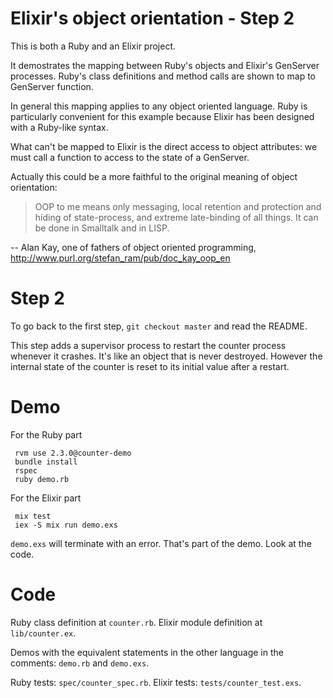 # Elixir's object orientation - Step 2

This is both a Ruby and an Elixir project.

It demostrates the mapping between Ruby's objects and Elixir's GenServer processes.
Ruby's class definitions and method calls are shown to map to GenServer function.

In general this mapping applies to any object oriented language. Ruby is particularly convenient for this example because Elixir has been designed with a Ruby-like syntax.

What can't be mapped to Elixir is the direct access to object attributes: we must call a function to access to the state of a GenServer.

Actually this could be a more faithful to the original meaning of object orientation:

> OOP to me means only messaging, local retention and protection and hiding of state-process, and extreme late-binding of all things. It can be done in Smalltalk and in LISP.

-- Alan Kay, one of fathers of object oriented programming, http://www.purl.org/stefan_ram/pub/doc_kay_oop_en

# Step 2

To go back to the first step, ```git checkout master``` and read the README.

This step adds a supervisor process to restart the counter process whenever it crashes.
It's like an object that is never destroyed.
However the internal state of the counter is reset to its initial value after a restart.

# Demo

For the Ruby part

     rvm use 2.3.0@counter-demo
     bundle install
     rspec
     ruby demo.rb

For the Elixir part

     mix test
     iex -S mix run demo.exs

```demo.exs``` will terminate with an error. That's part of the demo. Look at the code.

# Code

Ruby class definition at ```counter.rb```. Elixir module definition at ```lib/counter.ex```.

Demos with the equivalent statements in the other language in the comments: ```demo.rb``` and ```demo.exs```.

Ruby tests: ```spec/counter_spec.rb```. Elixir tests: ```tests/counter_test.exs```.
